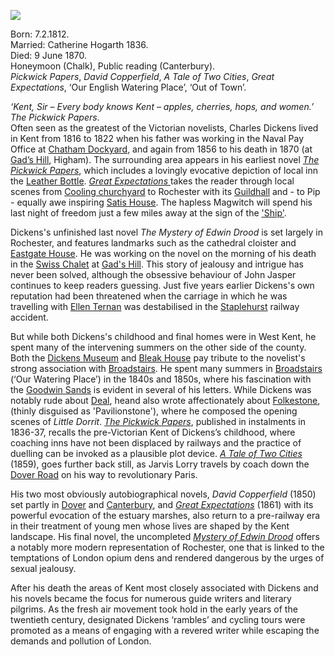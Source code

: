 <a href="https://dev.visual-essays.app"><img src="https://dev-visual-essays.netlify.app/images/ve-button.png"></a>
<param ve-config title="Charles Dickens (1812-1870)" author="Professor Carolyn Oulton" layout="vtl" banner="images/Grammar_School_Gate_Rochester.jpg">

<param ve-entity eid="Q729006" aliases="Chatham">
<param ve-entity eid="Q5068781" aliases="Chalk">
<param ve-entity eid="Q922739" aliases="Broadstairs">
<param ve-entity eid="Q375314" aliases="Folkestone">
<param ve-entity eid="Q29303" aliases="Canterbury">
<param ve-entity eid="Q507517" aliases="Rochester">

<!-- Basemap centred on Lenham -->
<param ve-map center="Q28339447" zoom="10">
<!-- Historical map layers -->
<param ve-map-layer active allmaps allmaps-id="08f8a4bca9b4dd3a" title="Kent 1860">

Born: 7.2.1812.   
Married: Catherine Hogarth 1836.   
Died: 9 June 1870.
<br>
Honeymoon (Chalk), Public reading (Canterbury).   
_Pickwick Papers_, _David Copperfield_, _A Tale of Two Cities_, _Great Expectations_, ‘Our English Watering Place’, ‘Out of Town’.  
<param ve-image url="https://upload.wikimedia.org/wikipedia/commons/5/56/Charles_Dickens_by_Herbert_Watkins_29_April_1858_%28alternate%29.jpg" label="Charles Dickens, 29 April, 1858" attribution="Herbert Watkins (1828–1916), Public domain, via Wikimedia Commons">

_‘Kent, Sir – Every body knows Kent – apples, cherries, hops, and women.’_ _The Pickwick Papers_.   
Often seen as the greatest of the Victorian novelists, Charles Dickens lived in Kent from 1816 to 1822 when his father was working in the Naval Pay Office at [Chatham Dockyard](/dickens/dickens-chatham), and again from 1856 to his death in 1870 (at [Gad’s Hill](/dickens/dickens-gads-hill), Higham). The surrounding area appears in his earliest novel [_The Pickwick Papers_](/dickens/pickwick-papers), which includes a lovingly evocative depiction of local inn the [Leather Bottle](/dickens/pickwick-papers-leather-bottle). [_Great Expectations_ ](/dickens/great-expectations-curated-walk) takes the reader through local scenes from [Cooling churchyard](/dickens/great-expectations-cooling) to Rochester with its [Guildhall](/dickens/great-expectations-guildhall) and - to Pip - equally awe inspiring [Satis House](/dickens/great-expectations-restoration-house). The hapless Magwitch will spend his last night of freedom just a few miles away at the sign of the ['Ship'](/dickens/great-expectations-ship-and-lobster).
<param ve-image url="https://upload.wikimedia.org/wikipedia/commons/a/aa/Charles_Dickens_and_Rochester_%281880%29_%2814581635499%29.jpg" label="Satis House, Charles Dickens and Rochester (1880)" attribution="Internet Archive Book Images, No restrictions, via Wikimedia Commons">

Dickens's unfinished last novel _The Mystery of Edwin Drood_ is set largely in Rochester, and features landmarks such as the cathedral cloister and [Eastgate House](/dickens/edwin-drood-eastgate-house). He was working on the novel on the morning of his death in the [Swiss Chalet](/dickens/dickens-swiss-chalet) at [Gad's Hill](/dickens/dickens-gads-hill). This story of jealousy and intrigue has never been solved, although the obsessive behaviour of John Jasper continues to keep readers guessing. Just five years earlier Dickens's own reputation had been threatened when the carriage in which he was travelling with [Ellen Ternan](/19c/19c-ternan-biography) was destabilised in the [Staplehurst](/dickens/dickens-staplehurst) railway accident.
<param ve-image url="https://upload.wikimedia.org/wikipedia/commons/b/b8/Staplehurst_rail_crash.jpg" label="Staplehurst rail crash" attribution="Illustrated London News, Public domain, via Wikimedia Commons">

But while both Dickens's childhood and final homes were in West Kent, he spent many of the intervening summers on the other side of the county. Both the [Dickens Museum](/dickens/david-copperfield-nuckells-place) and [Bleak House](/dickens/dickens-fort-house) pay tribute to the novelist's strong association with [Broadstairs](/dickens/dickens-broadstairs). He spent many summers in [Broadstairs](/dickens/dickens-broadstairs) 
(‘Our Watering Place’) in the 1840s and 1850s, where his fascination with the [Goodwin Sands](/dickens/david-copperfield-goodwin-sands) is evident in several of his letters. While Dickens was notably rude about [Deal](/dickens/bleak-house-deal), heand also wrote affectionately about [Folkestone](/dickens/dickens-folkestone), (thinly disguised as 'Pavilionstone'), where he composed the opening scenes of _Little Dorrit_. [_The Pickwick Papers_](/dickens/pickwick-papers), published in instalments in 1836-37, recalls the pre-Victorian Kent of Dickens’s childhood, where coaching inns have not been displaced by railways and the practice of duelling can be invoked as a plausible plot device. [_A Tale of Two Cities_](/dickens/tale-two-cities) (1859), goes further back still, as Jarvis Lorry travels by coach down the [Dover Road](/dickens/david-copperfield-dover-road) on his way to revolutionary Paris.
<param ve-image url="https://upload.wikimedia.org/wikipedia/commons/7/79/The_Dover_road_-_annals_of_an_ancient_turnpike_%281922%29_%2820995540465%29.jpg" label="The Dover Road: Annals of an Ancient Turnpike" attribution="Harper, Charles George, 1863-1943, No restrictions, via Wikimedia Commons">

His two most obviously autobiographical novels, _David Copperfield_ (1850) set partly in [Dover](/dickens/dickens-dover) and [Canterbury](/dickens/david-copperfield-canterbury), and [_Great Expectations_](/dickens/great-expectations-curated-walk) (1861) with its powerful evocation of the estuary marshes, also return to a pre-railway era in their treatment of young men whose lives are shaped by the Kent landscape. His final novel, the uncompleted [_Mystery of Edwin Drood_](http://droodinquiry.com/)  offers a notably more modern representation of Rochester, one that is linked to the temptations of London opium dens and rendered dangerous by the urges of sexual jealousy.
<param ve-image url="https://upload.wikimedia.org/wikipedia/commons/b/ba/Charles_Dickens_and_Rochester_%281880%29_%2814788137593%29.jpg" label="Charles Dickens and Rochester (1880)" attribution="Internet Archive Book Images, No restrictions, via Wikimedia Commons">

After his death the areas of Kent most closely associated with Dickens and his novels became the focus for numerous guide writers and literary pilgrims. As the fresh air movement took hold in the early years of the twentieth century, designated Dickens ‘rambles’ and cycling tours were promoted as a means of engaging with a revered writer while escaping the demands and pollution of London.
<param ve-image url="images/Dickens_Land_books.jpg">
